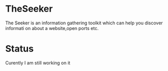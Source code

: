 # TheSeeker
The Seeker is an information gathering toolkit which can help you discover informati on about a website,open ports etc.

#  Status 

Curently I am still working on it
